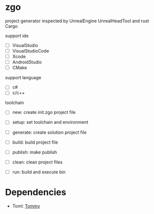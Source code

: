 # zgo
project generator inspected by UnrealEngine UnrealHeadTool and rust Cargo

support ide
- [ ] VisualStudio
- [ ] VisualStudioCode
- [ ] Xcode
- [ ] AndroidStudio
- [ ] CMake

support language
- [ ] c#
- [ ] c/c++

toolchain
- [ ] new: create init.zgo project file
- [ ] setup: set toolchain and environment
- [ ] generate: create solution project file
- [ ] build: build project file
- [ ] publish: make publish
- [ ] clean: clean project files
- [ ] run: build and execute bin



# Dependencies
- Toml: [Tommy](https://github.com/dezhidki/Tommy)